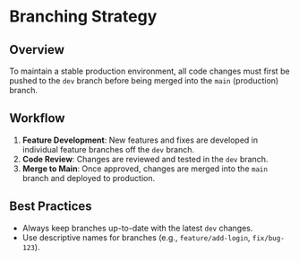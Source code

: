 # Branching Strategy

## Overview

To maintain a stable production environment, all code changes must first be pushed to the `dev` branch before being merged into the `main` (production) branch.

## Workflow

1. **Feature Development**: New features and fixes are developed in individual feature branches off the `dev` branch.
2. **Code Review**: Changes are reviewed and tested in the `dev` branch.
3. **Merge to Main**: Once approved, changes are merged into the `main` branch and deployed to production.

## Best Practices

- Always keep branches up-to-date with the latest `dev` changes.
- Use descriptive names for branches (e.g., `feature/add-login`, `fix/bug-123`).
